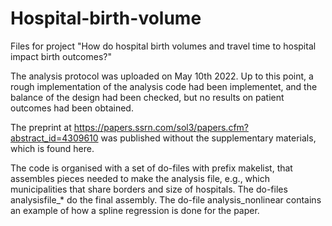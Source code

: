 # Hospital-birth-volume

Files for project "How do hospital birth volumes and travel time to hospital impact birth outcomes?"

The analysis protocol was uploaded on May 10th 2022. Up to this point, a rough implementation of the analysis code had been implementet, and the balance of the design had been checked, but no results on patient outcomes had been obtained. 

The preprint at https://papers.ssrn.com/sol3/papers.cfm?abstract_id=4309610 was published without the supplementary materials, which is found here.



The code is organised with a set of do-files with prefix makelist, that assembles pieces needed to make the analysis file, e.g., which municipalities that share borders and size of hospitals. The do-files analysisfile_* do the final assembly. The do-file analysis_nonlinear contains an example of how a spline regression is done for the paper.
